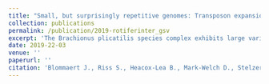 ```yaml
---
title: "Small, but surprisingly repetitive genomes: Transposon expansion and not polyploidy has driven a doubling in genome size in a metazoan species complex "
collection: publications
permalink: /publication/2019-rotiferinter_gsv
excerpt: 'The Brachionus plicatilis species complex exhibits large variations in nuclear DNA content, suggestive of ploidy-level changes. This has been submitted, draft available on request'
date: 2019-22-03
venue: ''
paperurl: ''
citation: 'Blommaert J., Riss S., Heacox-Lea B., Mark-Welch D., Stelzer CP. (submitted). &quot;Small, but surprisingly repetitive genomes: Transposon expansion and not polyploidy has driven a doubling in genome size in a metazoan species complex .&quot; <i>in prep</i>'
---
```

